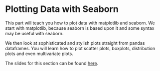 # Plotting Data with Seaborn

This part will teach you how to plot data with matplotlib and seaborn. We start with matplotlib, because seaborn is based upon it and some syntax may be useful with seaborn.

We then look at sophisticated and stylish plots straight from pandas dataframes. You will learn how to plot scatter plots, boxplots, distribution plots and even multivariate plots.

The slides for this section can be found [here](https://github.com/BiAPoL/Image-data-science-with-Python-and-Napari-EPFL2022/raw/main/docs/day3b_Plotting/Plotting_with_Seaborn.pdf).

